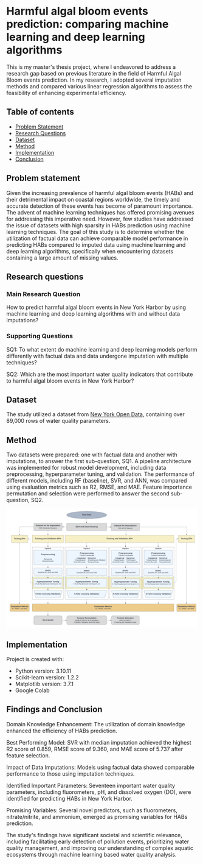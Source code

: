 
# Harmful algal bloom events prediction: comparing machine learning and deep learning algorithms
This is my master's thesis project, where I endeavored to address a research gap based on previous literature in the field of Harmful Algal Bloom events prediction. In my research, I adopted several imputation methods and compared various linear regression algorithms to assess the feasibility of enhancing experimental efficiency.
 


## Table of contents
* [Problem Statement](#Problem-statement)
* [Research Questions](#Research-questions)
* [Dataset](#dataset)
* [Method](#method)
* [Implementation](#inplementation)
* [Conclusion](#findings-and-conclusion)

## Problem statement
Given the increasing prevalence of harmful algal bloom events (HABs) and their detrimental impact on coastal regions worldwide, the timely and accurate detection of these events has become of paramount importance. The advent of machine learning techniques has offered promising avenues for addressing this imperative need. However, few studies have addressed the issue of datasets with high sparsity in HABs prediction using machine learning techniques. The goal of this study is to determine whether the utilization of factual data can achieve comparable model performance in predicting HABs compared to imputed data using machine learning and deep learning algorithms, specifically when encountering datasets containing a large amount of missing values.

## Research questions
### Main Research Question
How to predict harmful algal bloom events in New York Harbor by using machine learning and deep learning algorithms with and without data imputations? 
### Supporting Questions 

SQ1: To what extent do machine learning and deep learning models perform differently with factual data and data undergone imputation with multiple techniques?

SQ2: Which are the most important water quality indicators that contribute to harmful algal bloom events in New York Harbor?

## Dataset
The study utilized a dataset from [New York Open Data](https://data.cityofnewyork.us/Environment/Harbor-Water-Quality/5uug-f49n), containing over 89,000 rows of water quality parameters.
	

## Method	
Two datasets were prepared: one with factual data and another with imputations, to answer the first sub-question, SQ1. A pipeline architecture was implemented for robust model development, including data preprocessing, hyperparameter tuning, and validation. The performance of different models, including RF (baseline), SVR, and ANN, was compared using evaluation metrics such as R2, RMSE, and MAE. Feature importance permutation and selection were performed to answer the second sub-question, SQ2.


![This flowchart shows steps from raw data to feature selection](./flowchart.png)

## Implementation
Project is created with:
* Python version: 3.10.11
* Scikit-learn version: 1.2.2
* Matplotlib version: 3.7.1
* Google Colab


## Findings and Conclusion
Domain Knowledge Enhancement: The utilization of domain knowledge enhanced the efficiency of HABs prediction.

Best Performing Model: SVR with median imputation achieved the highest R2 score of 0.859, RMSE score of 9.360, and MAE score of 5.737 after feature selection.

Impact of Data Imputations: Models using factual data showed comparable performance to those using imputation techniques.

Identified Important Parameters: Seventeen important water quality parameters, including fluorometers, pH, and dissolved oxygen (DO), were identified for predicting HABs in New York Harbor.

Promising Variables: Several novel predictors, such as fluorometers, nitrate/nitrite, and ammonium, emerged as promising variables for HABs prediction.

The study's findings have significant societal and scientific relevance, including facilitating early detection of pollution events, prioritizing water quality management, and improving our understanding of complex aquatic ecosystems through machine learning based water quality analysis.